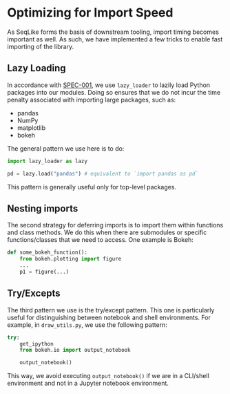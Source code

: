 # Optimizing for Import Speed

As SeqLike forms the basis of downstream tooling,
import timing becomes important as well.
As such, we have implemented a few tricks to enable fast importing of the library.

## Lazy Loading

In accordance with [SPEC-001][spec],
we use `lazy_loader` to lazily load Python packages into our modules.
Doing so ensures that we do not incur the time penalty
associated with importing large packages, such as:

- pandas
- NumPy
- matplotlib
- bokeh

[spec]: https://scientific-python.org/specs/spec-0001/

The general pattern we use here is to do:

```python
import lazy_loader as lazy

pd = lazy.load("pandas") # equivalent to `import pandas as pd`
```

This pattern is generally useful only for top-level packages.

## Nesting imports

The second strategy for deferring imports
is to import them within functions and class methods.
We do this when there are submodules
or specific functions/classes that we need to access.
One example is Bokeh:

```python
def some_bokeh_function():
    from bokeh.plotting import figure
    ...
    p1 = figure(...)
```

## Try/Excepts

The third pattern we use is the try/except pattern.
This one is particularly useful
for distinguishing between notebook and shell environments.
For example, in `draw_utils.py`, we use the following pattern:

```python
try:
    get_ipython
    from bokeh.io import output_notebook

    output_notebook()
```

This way, we avoid executing `output_notebook()`
if we are in a CLI/shell environment and not in a Jupyter notebook environment.
